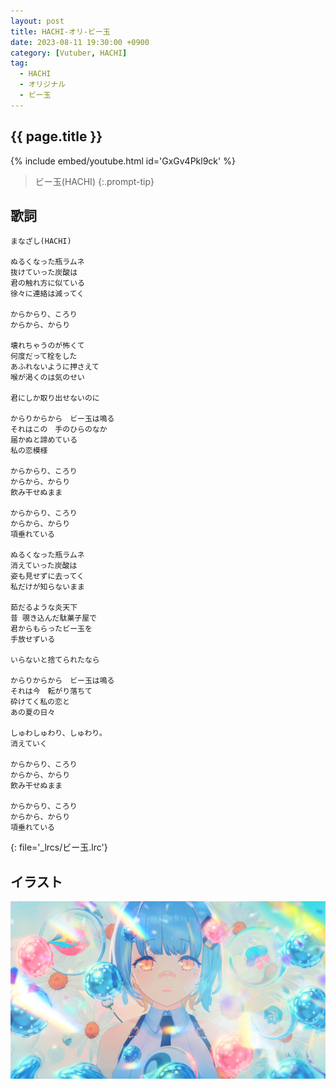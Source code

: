 ```yaml
---
layout: post
title: HACHI-オリ-ビー玉
date: 2023-08-11 19:30:00 +0900
category: [Vutuber, HACHI]
tag: 
  - HACHI
  - オリジナル
  - ビー玉
---
```


## {{ page.title }}

{% include embed/youtube.html id='GxGv4Pkl9ck' %}

> ビー玉(HACHI)
{:.prompt-tip}

## 歌詞

```
まなざし(HACHI)

ぬるくなった瓶ラムネ
抜けていった炭酸は
君の触れ方に似ている
徐々に連絡は減ってく

からからり、ころり
からから、からり

壊れちゃうのが怖くて
何度だって栓をした
あふれないように押さえて
喉が渇くのは気のせい

君にしか取り出せないのに

からりからから　ビー玉は鳴る
それはこの　手のひらのなか
届かぬと諦めている
私の恋模様

からからり、ころり
からから、からり
飲み干せぬまま

からからり、ころり
からから、からり
項垂れている

ぬるくなった瓶ラムネ
消えていった炭酸は
姿も見せずに去ってく
私だけが知らないまま

茹だるような炎天下
昔 覗き込んだ駄菓子屋で
君からもらったビー玉を
手放せずいる

いらないと捨てられたなら

からりからから　ビー玉は鳴る
それは今　転がり落ちて
砕けてく私の恋と
あの夏の日々

しゅわしゅわり、しゅわり。
消えていく

からからり、ころり
からから、からり
飲み干せぬまま

からからり、ころり
からから、からり
項垂れている
```
{: file='_lrcs/ビー玉.lrc'}

## イラスト

![ビー玉](/assets/img/vtuber/hachi/bi-tama-hachi.jpeg)
